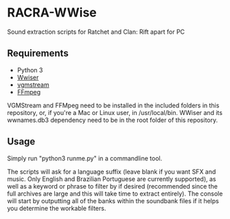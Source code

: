 # RACRA-WWise

Sound extraction scripts for Ratchet and Clan: Rift apart for PC

## Requirements

- Python 3
- [Wwiser]
- [vgmstream]
- [FFmpeg]

VGMStream and FFMpeg need to be installed in the included folders in this repository, or, if you're a Mac or Linux user, in /usr/local/bin. WWiser and its wwnames.db3 dependency need to be in the root folder of this repository.

[Wwiser]:	https://github.com/vgmstream/vgmstream
[vgmstream]:	https://github.com/bnnm/wwiser
[FFmpeg]:	https://github.com/FFmpeg/FFmpeg

## Usage

Simply run "python3 runme.py" in a commandline tool.

The scripts will ask for a language suffix (leave blank if you want SFX and music. Only English and Brazilian Portuguese are currently supported), as well as a keyword or phrase to filter by if desired (recommended since the full archives are large and this will take time to extract entirely). The console will start by outputting all of the banks within the soundbank files if it helps you determine the workable filters.